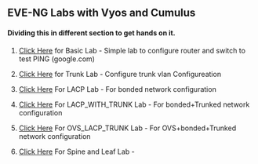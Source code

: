 ## EVE-NG Labs with Vyos and Cumulus ###

#### Dividing this in different section to get hands on it.


  1) [Click Here](https://github.com/NileshChandekar/eve_labs/blob/master/labs/basic_lab_1/README.md) for Basic Lab - Simple lab to configure router and switch to test PING (google.com)

  2) [Click Here](https://github.com/NileshChandekar/eve_labs/blob/master/labs/trunked_vlan_lab_1/README.md) for Trunk Lab - Configure trunk vlan Configureation

  3) [Click Here](https://github.com/NileshChandekar/eve_labs/blob/master/labs/lacp_lab_vyos_cumulus/README.md) For LACP Lab - For bonded network configuration

  3) [Click Here](https://github.com/NileshChandekar/eve_labs/blob/master/labs/LACP_WITH_TRUNK/README.md) For LACP_WITH_TRUNK Lab - For bonded+Trunked network configuration

  4) [Click Here](https://github.com/NileshChandekar/eve_labs/blob/master/labs/OVS_LACP_TRUNK/README.md) For OVS_LACP_TRUNK Lab - For OVS+bonded+Trunked network configuration

  5) [Click Here](https://github.com/NileshChandekar/eve_labs/blob/master/labs/OVS_LACP_TRUNK/README.md) For Spine and Leaf Lab -
